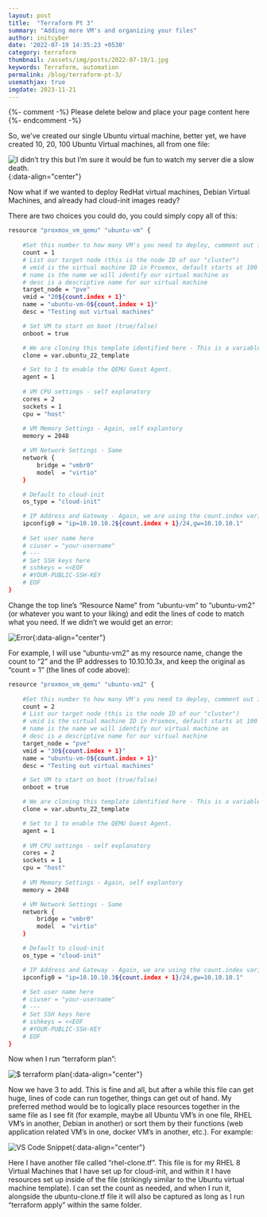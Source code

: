```yaml
---
layout: post
title:  "Terraform Pt 3"
summary: "Adding more VM's and organizing your files"
author: initcyber
date: '2022-07-19 14:35:23 +0530'
category: terraform
thumbnail: /assets/img/posts/2022-07-19/1.jpg
keywords: Terraform, automation
permalink: /blog/terraform-pt-3/
usemathjax: true
imgdate: 2023-11-21
---
```


{%- comment -%} Please delete below and place your page content here {%- endcomment -%}

So, we’ve created our single Ubuntu virtual machine, better yet, we have created 10, 20, 100 Ubuntu Virtual machines, all from one file:

![I didn’t try this but I’m sure it would be fun to watch my server die a slow death.](/assets/img/posts/{{page.imgdate}}/2.png){:data-align="center"}

Now what if we wanted to deploy RedHat virtual machines, Debian Virtual Machines, and already had cloud-init images ready?

There are two choices you could do, you could simply copy all of this:

```bash
resource "proxmox_vm_qemu" "ubuntu-vm" {
    
    #Set this number to how many VM's you need to deploy, comment out if you don't need to deploy more than 1 (adjust "vmid" and "name" as needed)
    count = 1
    # List our target node (this is the node ID of our "cluster")
    # vmid is the virtual machine ID in Proxmox, default starts at 100 and counts up
    # name is the name we will identify our virtual machine as
    # desc is a descriptive name for our virtual machine
    target_node = "pve"
    vmid = "20${count.index + 1}"
    name = "ubuntu-vm-0${count.index + 1}"
    desc = "Testing out virtual machines"

    # Set VM to start on boot (true/false)
    onboot = true 

    # We are cloning this template identified here - This is a variable identified in credentials.auto.tfvars
    clone = var.ubuntu_22_template

    # Set to 1 to enable the QEMU Guest Agent.
    agent = 1
    
    # VM CPU settings - self explanatory
    cores = 2
    sockets = 1
    cpu = "host"    
    
    # VM Memory Settings - Again, self explantory
    memory = 2048

    # VM Network Settings - Same
    network {
        bridge = "vmbr0"
        model  = "virtio"
    }

    # Default to cloud-init
    os_type = "cloud-init"

    # IP Address and Gateway - Again, we are using the count.index variable here, assuming we are NOT going above 10 virtual machines this should be OK.
    ipconfig0 = "ip=10.10.10.2${count.index + 1}/24,gw=10.10.10.1"
    
    # Set user name here
    # ciuser = "your-username"
    # ---
    # Set SSH keys here
    # sshkeys = <<EOF
    # #YOUR-PUBLIC-SSH-KEY
    # EOF
}
```

Change the top line’s “Resource Name” from “ubuntu-vm” to “ubuntu-vm2” (or whatever you want to your liking) and edit the lines of code to match what you need. If we didn’t we would get an error:

![Error](/assets/img/posts/{{page.imgdate}}/feat-1.png){:data-align="center"}

For example, I will use “ubuntu-vm2” as my resource name, change the count to “2” and the IP addresses to 10.10.10.3x, and keep the original as “count = 1” (the lines of code above):

```bash
resource "proxmox_vm_qemu" "ubuntu-vm2" {
    
    #Set this number to how many VM's you need to deploy, comment out if you don't need to deploy more than 1 (adjust "vmid" and "name" as needed)
    count = 2
    # List our target node (this is the node ID of our "cluster")
    # vmid is the virtual machine ID in Proxmox, default starts at 100 and counts up
    # name is the name we will identify our virtual machine as
    # desc is a descriptive name for our virtual machine
    target_node = "pve"
    vmid = "30${count.index + 1}"
    name = "ubuntu-vm-0${count.index + 1}"
    desc = "Testing out virtual machines"

    # Set VM to start on boot (true/false)
    onboot = true 

    # We are cloning this template identified here - This is a variable identified in credentials.auto.tfvars
    clone = var.ubuntu_22_template

    # Set to 1 to enable the QEMU Guest Agent.
    agent = 1
    
    # VM CPU settings - self explanatory
    cores = 2
    sockets = 1
    cpu = "host"    
    
    # VM Memory Settings - Again, self explantory
    memory = 2048

    # VM Network Settings - Same
    network {
        bridge = "vmbr0"
        model  = "virtio"
    }

    # Default to cloud-init
    os_type = "cloud-init"

    # IP Address and Gateway - Again, we are using the count.index variable here, assuming we are NOT going above 10 virtual machines this should be OK.
    ipconfig0 = "ip=10.10.10.3${count.index + 1}/24,gw=10.10.10.1"
    
    # Set user name here
    # ciuser = "your-username"
    # ---
    # Set SSH keys here
    # sshkeys = <<EOF
    # #YOUR-PUBLIC-SSH-KEY
    # EOF
}
```
Now when I run “terraform plan”:

![$ terraform plan](/assets/img/posts/{{page.imgdate}}/3.png){:data-align="center"}

Now we have 3 to add. This is fine and all, but after a while this file can get huge, lines of code can run together, things can get out of hand. My preferred method would be to logically place resources together in the same file as I see fit (for example, maybe all Ubuntu VM’s in one file, RHEL VM’s in another, Debian in another) or sort them by their functions (web application related VM’s in one, docker VM’s in another, etc.). For example:

![VS Code Snippet](/assets/img/posts/{{page.imgdate}}/4.png){:data-align="center"}

Here I have another file called “rhel-clone.tf”. This file is for my RHEL 8 Virtual Machines that I have set up for cloud-init, and within it I have resources set up inside of the file (strikingly similar to the Ubuntu virtual machine template). I can set the count as needed, and when I run it, alongside the ubuntu-clone.tf file it will also be captured as long as I run “terraform apply” within the same folder.